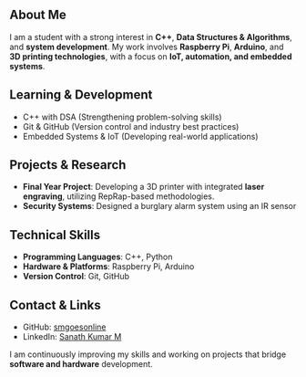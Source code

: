 ## About Me  

I am a student with a strong interest in **C++**, **Data Structures & Algorithms**, and **system development**. My work involves **Raspberry Pi**, **Arduino**, and **3D printing technologies**, with a focus on **IoT, automation, and embedded systems**.  

## Learning & Development  

- C++ with DSA (Strengthening problem-solving skills)  
- Git & GitHub (Version control and industry best practices)  
- Embedded Systems & IoT (Developing real-world applications)  

## Projects & Research  

- **Final Year Project**: Developing a 3D printer with integrated **laser engraving**, utilizing RepRap-based methodologies.
- **Security Systems**: Designed a burglary alarm system using an IR sensor  

## Technical Skills  

- **Programming Languages**: C++, Python  
- **Hardware & Platforms**: Raspberry Pi, Arduino  
- **Version Control**: Git, GitHub  

## Contact & Links  

- GitHub: [smgoesonline](https://github.com/smgoesonline)  
- LinkedIn: [Sanath Kumar M](https://in.linkedin.com/in/sanathkumarm03)  

I am continuously improving my skills and working on projects that bridge **software and hardware** development.  
